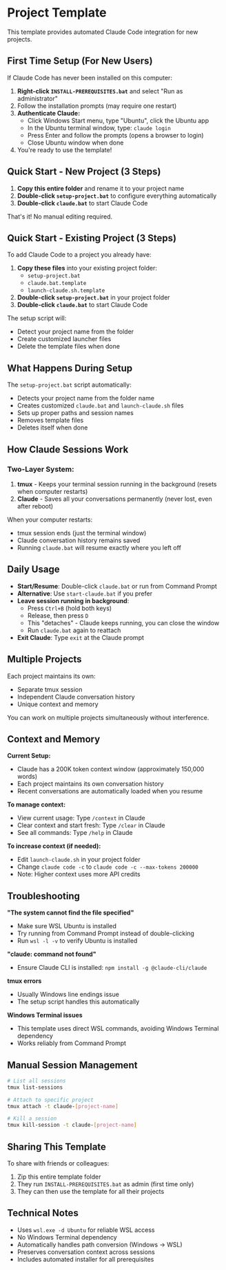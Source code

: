 # Project Template

This template provides automated Claude Code integration for new projects.

## First Time Setup (For New Users)

If Claude Code has never been installed on this computer:
1. **Right-click `INSTALL-PREREQUISITES.bat`** and select "Run as administrator"
2. Follow the installation prompts (may require one restart)
3. **Authenticate Claude:**
   - Click Windows Start menu, type "Ubuntu", click the Ubuntu app
   - In the Ubuntu terminal window, type: `claude login`
   - Press Enter and follow the prompts (opens a browser to login)
   - Close Ubuntu window when done
4. You're ready to use the template!

## Quick Start - New Project (3 Steps)

1. **Copy this entire folder** and rename it to your project name
2. **Double-click `setup-project.bat`** to configure everything automatically
3. **Double-click `claude.bat`** to start Claude Code

That's it! No manual editing required.

## Quick Start - Existing Project (3 Steps)

To add Claude Code to a project you already have:

1. **Copy these files** into your existing project folder:
   - `setup-project.bat`
   - `claude.bat.template`
   - `launch-claude.sh.template`
2. **Double-click `setup-project.bat`** in your project folder
3. **Double-click `claude.bat`** to start Claude Code

The setup script will:
- Detect your project name from the folder
- Create customized launcher files
- Delete the template files when done

## What Happens During Setup

The `setup-project.bat` script automatically:
- Detects your project name from the folder name
- Creates customized `claude.bat` and `launch-claude.sh` files
- Sets up proper paths and session names
- Removes template files
- Deletes itself when done

## How Claude Sessions Work

### Two-Layer System:
1. **tmux** - Keeps your terminal session running in the background (resets when computer restarts)
2. **Claude** - Saves all your conversations permanently (never lost, even after reboot)

When your computer restarts:
- tmux session ends (just the terminal window)
- Claude conversation history remains saved
- Running `claude.bat` will resume exactly where you left off

## Daily Usage

- **Start/Resume**: Double-click `claude.bat` or run from Command Prompt
- **Alternative**: Use `start-claude.bat` if you prefer
- **Leave session running in background**: 
  - Press `Ctrl+B` (hold both keys)
  - Release, then press `D`
  - This "detaches" - Claude keeps running, you can close the window
  - Run `claude.bat` again to reattach
- **Exit Claude**: Type `exit` at the Claude prompt

## Multiple Projects

Each project maintains its own:
- Separate tmux session
- Independent Claude conversation history  
- Unique context and memory

You can work on multiple projects simultaneously without interference.

## Context and Memory

**Current Setup:**
- Claude has a 200K token context window (approximately 150,000 words)
- Each project maintains its own conversation history
- Recent conversations are automatically loaded when you resume

**To manage context:**
- View current usage: Type `/context` in Claude
- Clear context and start fresh: Type `/clear` in Claude
- See all commands: Type `/help` in Claude

**To increase context (if needed):**
- Edit `launch-claude.sh` in your project folder
- Change `claude code -c` to `claude code -c --max-tokens 200000`
- Note: Higher context uses more API credits

## Troubleshooting

**"The system cannot find the file specified"**
- Make sure WSL Ubuntu is installed
- Try running from Command Prompt instead of double-clicking
- Run `wsl -l -v` to verify Ubuntu is installed

**"claude: command not found"**
- Ensure Claude CLI is installed: `npm install -g @claude-cli/claude`

**tmux errors**
- Usually Windows line endings issue
- The setup script handles this automatically

**Windows Terminal issues**
- This template uses direct WSL commands, avoiding Windows Terminal dependency
- Works reliably from Command Prompt

## Manual Session Management

```bash
# List all sessions
tmux list-sessions

# Attach to specific project
tmux attach -t claude-[project-name]

# Kill a session
tmux kill-session -t claude-[project-name]
```

## Sharing This Template

To share with friends or colleagues:
1. Zip this entire template folder
2. They run `INSTALL-PREREQUISITES.bat` as admin (first time only)
3. They can then use the template for all their projects

## Technical Notes

- Uses `wsl.exe -d Ubuntu` for reliable WSL access
- No Windows Terminal dependency
- Automatically handles path conversion (Windows → WSL)
- Preserves conversation context across sessions
- Includes automated installer for all prerequisites